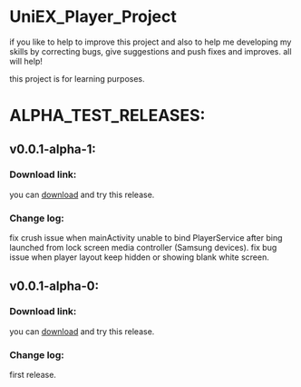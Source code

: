 # UniEX_Player_Project

if you like to help to improve this project and also to help me developing my skills by correcting bugs, give suggestions and push fixes and improves. all will help!

this project is for learning purposes.


# ALPHA_TEST_RELEASES:

## v0.0.1-alpha-1:
### Download link:
  you can [download](https://github.com/Dteam-dz/UniEX_Player_BETA/releases/download/v0.0.1-alpha.1/app-debug.apk) and try this release.

### Change log:
  fix crush issue when mainActivity unable to bind PlayerService after bing launched from lock screen media controller (Samsung devices).
  fix bug issue when player layout keep hidden or showing blank white screen.
  
## v0.0.1-alpha-0:
### Download link:
  you can [download](https://github.com/Dteam-dz/UniEX_Player_BETA/releases/download/v0.0.1-alpha.0/app-debug.apk) and try this release.

### Change log:
  first release.
